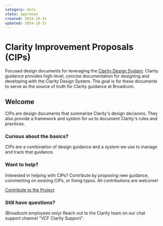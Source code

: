 ```yaml
---
category: meta
state: approved
created: 2024-10-31
updated: 2024-10-31
---
```


# Clarity Improvement Proposals (CIPs)

Focused design documents for leveraging the [Clarity Design System](https://clarity.design). Clarity guidance provides high-level, concise documentation for designing and developing with the Clarity Design System. The goal is for these documents to serve as the source of truth for Clarity guidance at Broadcom.

## Welcome

CIPs are design documents that summarize Clarity's design decisions. They also provide a framework and system for us to document Clarity's rules and practices.

### Curious about the basics?

CIPs are a combination of design guidance and a system we use to manage and track that guidance.

### Want to help?

Interested in helping with CIPs? Contribute by proposing new guidance, commenting on existing CIPs, or fixing typos. All contributions are welcome!

[Contribute to the Project](https://github.com/vmware-clarity/clarity-guidance)

### Still have questions?

(Broadcom employees only) Reach out to the Clarity team on our chat support channel "VCF Clarity Support".
